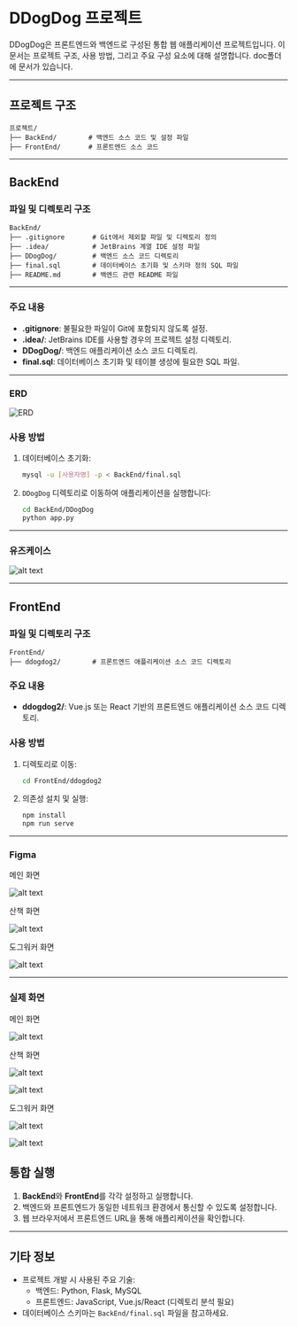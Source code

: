 # DDogDog 프로젝트

DDogDog은 프론트엔드와 백엔드로 구성된 통합 웹 애플리케이션 프로젝트입니다. 이 문서는 프로젝트 구조, 사용 방법, 그리고 주요 구성 요소에 대해 설명합니다. doc폴더에 문서가 있습니다.

---

## 프로젝트 구조

```
프로젝트/
├── BackEnd/        # 백엔드 소스 코드 및 설정 파일
├── FrontEnd/       # 프론트엔드 소스 코드
```

---

## BackEnd

### 파일 및 디렉토리 구조

```
BackEnd/
├── .gitignore       # Git에서 제외할 파일 및 디렉토리 정의
├── .idea/           # JetBrains 계열 IDE 설정 파일
├── DDogDog/         # 백엔드 소스 코드 디렉토리
├── final.sql        # 데이터베이스 초기화 및 스키마 정의 SQL 파일
├── README.md        # 백엔드 관련 README 파일
```

---

### 주요 내용

- **.gitignore**: 불필요한 파일이 Git에 포함되지 않도록 설정.
- **.idea/**: JetBrains IDE를 사용할 경우의 프로젝트 설정 디렉토리.
- **DDogDog/**: 백엔드 애플리케이션 소스 코드 디렉토리.
- **final.sql**: 데이터베이스 초기화 및 테이블 생성에 필요한 SQL 파일.

---

### ERD

![ERD](docs/img/image.png)

### 사용 방법

1. 데이터베이스 초기화:
   ```bash
   mysql -u [사용자명] -p < BackEnd/final.sql
   ```
2. `DDogDog` 디렉토리로 이동하여 애플리케이션을 실행합니다:
   ```bash
   cd BackEnd/DDogDog
   python app.py
   ```

---

### 유즈케이스

![alt text](docs/img/image-9.png)

---

## FrontEnd

### 파일 및 디렉토리 구조

```
FrontEnd/
├── ddogdog2/        # 프론트엔드 애플리케이션 소스 코드 디렉토리
```

### 주요 내용

- **ddogdog2/**: Vue.js 또는 React 기반의 프론트엔드 애플리케이션 소스 코드 디렉토리.

### 사용 방법

1. 디렉토리로 이동:
   ```bash
   cd FrontEnd/ddogdog2
   ```
2. 의존성 설치 및 실행:
   ```bash
   npm install
   npm run serve
   ```

---

### Figma

메인 화면

![alt text](docs/img/image-1.png)

산책 화면

![alt text](docs/img/image-2.png)

도그워커 화면

![alt text](docs/img/image-3.png)

---

### 실제 화면

메인 화면

![alt text](docs/img/image-4.png)

산책 화면

![alt text](docs/img/image-5.png)

![alt text](docs/img/image-6.png)

도그워커 화면

![alt text](docs/img/image-7.png)

![alt text](docs/img/image-8.png)

## 통합 실행

1. **BackEnd**와 **FrontEnd**를 각각 설정하고 실행합니다.
2. 백엔드와 프론트엔드가 동일한 네트워크 환경에서 통신할 수 있도록 설정합니다.
3. 웹 브라우저에서 프론트엔드 URL을 통해 애플리케이션을 확인합니다.

---

## 기타 정보

- 프로젝트 개발 시 사용된 주요 기술:
  - 백엔드: Python, Flask, MySQL
  - 프론트엔드: JavaScript, Vue.js/React (디렉토리 분석 필요)
- 데이터베이스 스키마는 `BackEnd/final.sql` 파일을 참고하세요.
